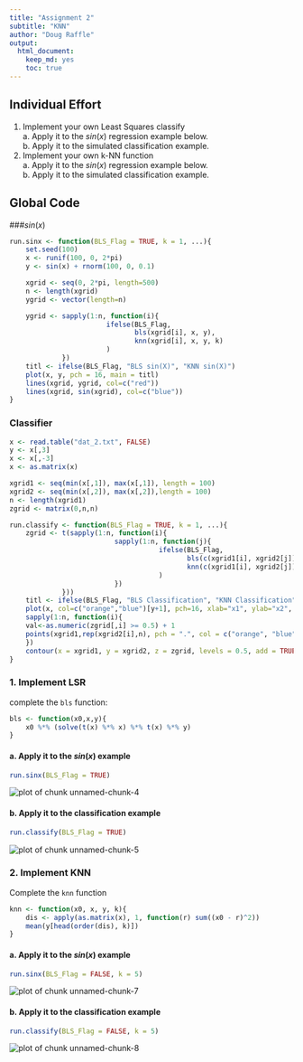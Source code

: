 ```yaml
---
title: "Assignment 2"
subtitle: "KNN"
author: "Doug Raffle"
output:
  html_document:
    keep_md: yes
    toc: true
---
```

<!-- YAML header to specify document properties -->



## Individual Effort
1. Implement your own Least Squares classify  
   a. Apply it to the $sin(x)$ regression example below.  
   b. Apply it to the simulated classification example.  
2. Implement your own k-NN function  
   a. Apply it to the $sin(x)$ regression example below.  
   b. Apply it to the simulated classification example.  

<!-- Each of the code chunks can be left empty, students can fill in -->
<!-- their solutions in the document -->

## Global Code
###$sin(x)$

```r
run.sinx <- function(BLS_Flag = TRUE, k = 1, ...){
    set.seed(100)
    x <- runif(100, 0, 2*pi)
    y <- sin(x) + rnorm(100, 0, 0.1)

    xgrid <- seq(0, 2*pi, length=500)
    n <- length(xgrid)
    ygrid <- vector(length=n)

    ygrid <- sapply(1:n, function(i){
                        ifelse(BLS_Flag,
                               bls(xgrid[i], x, y),
                               knn(xgrid[i], x, y, k)
                        )
             })
    titl <- ifelse(BLS_Flag, "BLS sin(X)", "KNN sin(X)")
    plot(x, y, pch = 16, main = titl)
    lines(xgrid, ygrid, col=c("red"))
    lines(xgrid, sin(xgrid), col=c("blue"))
}
```
### Classifier

```r
x <- read.table("dat_2.txt", FALSE)
y <- x[,3]
x <- x[,-3]
x <- as.matrix(x)

xgrid1 <- seq(min(x[,1]), max(x[,1]), length = 100)
xgrid2 <- seq(min(x[,2]), max(x[,2]),length = 100)
n <- length(xgrid1)
zgrid <- matrix(0,n,n)

run.classify <- function(BLS_Flag = TRUE, k = 1, ...){
    zgrid <- t(sapply(1:n, function(i){
                          sapply(1:n, function(j){
                                     ifelse(BLS_Flag,
                                            bls(c(xgrid1[i], xgrid2[j]), x, y),
                                            knn(c(xgrid1[i], xgrid2[j]), x, y, k)
                                     )
                          })
             }))
    titl <- ifelse(BLS_Flag, "BLS Classification", "KNN Classification")
    plot(x, col=c("orange","blue")[y+1], pch=16, xlab="x1", ylab="x2", main=titl)
    sapply(1:n, function(i){
	val<-as.numeric(zgrid[,i] >= 0.5) + 1
	points(xgrid1,rep(xgrid2[i],n), pch = ".", col = c("orange", "blue")[val])
    })
    contour(x = xgrid1, y = xgrid2, z = zgrid, levels = 0.5, add = TRUE, drawlabels = FALSE)
}
```


### 1. Implement LSR
complete the `bls` function:


```r
bls <- function(x0,x,y){
    x0 %*% (solve(t(x) %*% x) %*% t(x) %*% y)
}
```

#### a. Apply it to the $sin(x)$ example

```r
run.sinx(BLS_Flag = TRUE)
```

![plot of chunk unnamed-chunk-4](figure/unnamed-chunk-4-1.png) 
#### b. Apply it to the classification example

```r
run.classify(BLS_Flag = TRUE)
```

![plot of chunk unnamed-chunk-5](figure/unnamed-chunk-5-1.png) 

### 2. Implement KNN
Complete the `knn` function

```r
knn <- function(x0, x, y, k){
    dis <- apply(as.matrix(x), 1, function(r) sum((x0 - r)^2))
    mean(y[head(order(dis), k)])
}
```

#### a. Apply it to the $sin(x)$ example

```r
run.sinx(BLS_Flag = FALSE, k = 5)
```

![plot of chunk unnamed-chunk-7](figure/unnamed-chunk-7-1.png) 
#### b. Apply it to the classification example

```r
run.classify(BLS_Flag = FALSE, k = 5)
```

![plot of chunk unnamed-chunk-8](figure/unnamed-chunk-8-1.png) 

